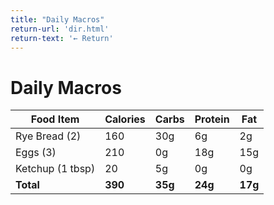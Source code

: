 ```yaml
---
title: "Daily Macros"
return-url: 'dir.html'
return-text: '← Return'
---
```


# Daily Macros
| Food Item          | Calories | Carbs | Protein | Fat  |
|--------------------|----------|-------|---------|------|
| Rye Bread (2)      | 160      | 30g   | 6g      | 2g   |
| Eggs (3)           | 210      | 0g    | 18g     | 15g  |
| Ketchup (1 tbsp)   | 20       | 5g    | 0g      | 0g   |
| **Total**          | **390**  | **35g**| **24g** | **17g** |
